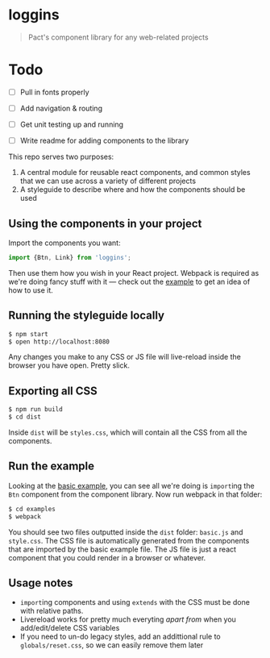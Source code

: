loggins
=======

> Pact's component library for any web-related projects


Todo
====

- [ ] Pull in fonts properly
- [ ] Add navigation & routing
- [ ] Get unit testing up and running
- [ ] Write readme for adding components to the library


This repo serves two purposes:

1. A central module for reusable react components, and common styles that we can use across a variety of different projects
2. A styleguide to describe where and how the components should be used


Using the components in your project
------------------------------------

Import the components you want:

```js
import {Btn, Link} from 'loggins';
```

Then use them how you wish in your React project. Webpack is required as we're doing fancy stuff with it — check out the [example](https://github.com/PactCoffee/loggins/blob/master/examples/) to get an idea of how to use it.


Running the styleguide locally
------------------------------

```bash
$ npm start
$ open http://localhost:8080
```

Any changes you make to any CSS or JS file will live-reload inside the browser you have open. Pretty slick.


Exporting all CSS
-----------------

```bash
$ npm run build
$ cd dist
```

Inside `dist` will be `styles.css`, which will contain all the CSS from all the components.


Run the example
---------------

Looking at the [basic example](https://github.com/PactCoffee/loggins/blob/master/examples/basic.js), you can see all we're doing is `import`ing the `Btn` component from the component library. Now run webpack in that folder:

```bash
$ cd examples
$ webpack
```

You should see two files outputted inside the `dist` folder: `basic.js` and `style.css`. The CSS file is automatically generated from the components that are imported by the basic example file. The JS file is just a react component that you could render in a browser or whatever.


Usage notes
-----------

- `import`ing components and using `extends` with the CSS must be done with relative paths.
- Livereload works for pretty much everyting _apart from_ when you add/edit/delete CSS variables
- If you need to un-do legacy styles, add an addittional rule to `globals/reset.css`, so we can easily remove them later
